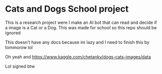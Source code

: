 # Cats and Dogs School project


This is a research project were I make an AI bot that can read and decide if a image is a Cat or a Dog. This was made for school so this repo should be ignored

This doesn't have any docs because im lazy and I need to finish this by tommorow lol


Oh yeah and https://www.kaggle.com/chetankv/dogs-cats-images/data

Lol signed btw
